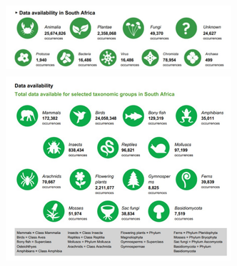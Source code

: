 ![Data Avalialbility](/assets/images/Taxonomiccoverage1.jpg)

![Data Avalialbility](/assets/images/DataAvailability.jpg)
